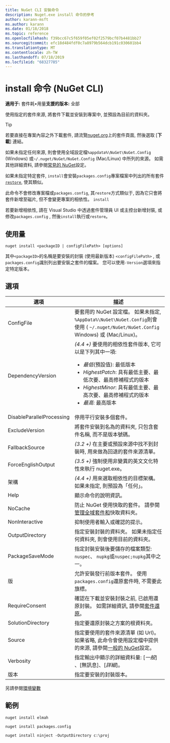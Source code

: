 ```yaml
---
title: NuGet CLI 安裝命令
description: Nuget.exe install 命令的參考
author: karann-msft
ms.author: karann
ms.date: 01/18/2018
ms.topic: reference
ms.openlocfilehash: f39bcc67c5f659f05ef02f2579bcf07b4481bb27
ms.sourcegitcommit: efc18d484fdf0c7a8979b564dcb191c030601bb4
ms.translationtype: MT
ms.contentlocale: zh-TW
ms.lasthandoff: 07/18/2019
ms.locfileid: "68327785"
---
```

# <a name="install-command-nuget-cli"></a>install 命令 (NuGet CLI)

**適用于:** 套件耗&bullet;用量**支援的版本:** 全部

使用指定的套件來源, 將套件下載並安裝到專案中, 並預設為目前的資料夾。

> [!Tip]
> 若要直接在專案內容之外下載套件, 請流覽[nuget.org](https://www.nuget.org)上的套件頁面, 然後選取 [**下載**] 連結。

如果未指定任何來源, 則會使用全域設定檔`%appdata%\NuGet\NuGet.Config` (Windows) 或`~/.nuget/NuGet/NuGet.Config` (Mac/Linux) 中所列的來源。 如需其他詳細資料, 請參閱[常見的 NuGet](../../consume-packages/configuring-nuget-behavior.md)設定。

如果未指定特定套件, `install`會安裝`packages.config`專案檔案中列出的所有套件[`restore`](cli-ref-restore.md), 使其類似。

此命令不會修改專案檔或`packages.config`, 其`restore`方式類似于, 因為它只會將套件新增至磁片, 但不會變更專案的相依性。 `install`

若要新增相依性, 請在 Visual Studio 中透過套件管理員 UI 或主控台新增封裝, 或修改`packages.config` , 然後`install`執行或`restore`。

## <a name="usage"></a>使用量

```cli
nuget install <packageID | configFilePath> [options]
```

其中`<packageID>`的名稱是要安裝的封裝 (使用最新版本) `<configFilePath>` , 或`packages.config`識別列出要安裝之套件的檔案。 您可以使用`-Version`選項來指定特定版本。

## <a name="options"></a>選項

| 選項 | 描述 |
| --- | --- |
| ConfigFile | 要套用的 NuGet 設定檔。 如果未指定, `%AppData%\NuGet\NuGet.Config`則會使用 ( `~/.nuget/NuGet/NuGet.Config` Windows) 或 (Mac/Linux)。|
| DependencyVersion | *(4.4 +)* 要使用的相依性套件版本, 它可以是下列其中一項:<br/><ul><li>*最低*(預設值): 最低版本</li><li>*HighestPatch*: 具有最低主要、最低次要、最高修補程式的版本</li><li>*HighestMinor*: 具有最低主要、最高次要、最高修補程式的版本</li><li>*最高*: 最高版本</li></ul> |
| DisableParallelProcessing | 停用平行安裝多個套件。 |
| ExcludeVersion | 將套件安裝到名為的資料夾, 只包含套件名稱, 而不是版本號碼。 |
| FallbackSource | *(3.2 +)* 在主要或預設來源中找不到封裝時, 用來做為回退的套件來源清單。 |
| ForceEnglishOutput | *(3.5 +)* 強制使用非變異的英文文化特性來執行 nuget.exe。 |
| 架構 | *(4.4 +)* 用來選取相依性的目標架構。 如果未指定, 則預設為「任何」。 |
| Help | 顯示命令的說明資訊。 |
| NoCache | 防止 NuGet 使用快取的套件。 請參閱[管理全域套件和](../../consume-packages/managing-the-global-packages-and-cache-folders.md)快取資料夾。 |
| NonInteractive | 抑制使用者輸入或確認的提示。 |
| OutputDirectory | 指定安裝封裝的資料夾。 如果未指定任何資料夾, 則會使用目前的資料夾。 |
| PackageSaveMode | 指定封裝安裝後要儲存的檔案類型: `nuspec`、 `nupkg`或`nuspec;nupkg`其中之一。 |
| 版 | 允許安裝發行前版本套件。 使用`packages.config`還原套件時, 不需要此旗標。 |
| RequireConsent | 確認在下載並安裝封裝之前, 已啟用還原封裝。 如需詳細資訊, 請參閱[套件還原](../../consume-packages/package-restore.md)。 |
| SolutionDirectory | 指定要還原封裝之方案的根資料夾。 |
| Source | 指定要使用的套件來源清單 (如 Url)。 如果省略, 此命令會使用設定檔中提供的來源, 請參閱[一般的 NuGet](../../consume-packages/configuring-nuget-behavior.md)設定。 |
| Verbosity | 指定輸出中顯示的詳細資料量: [*一般*]  、[無訊息]、[*詳細*]。 |
| 版本 | 指定要安裝的封裝版本。 |

另請參閱[環境變數](cli-ref-environment-variables.md)

## <a name="examples"></a>範例

```cli
nuget install elmah

nuget install packages.config

nuget install ninject -OutputDirectory c:\proj
```
